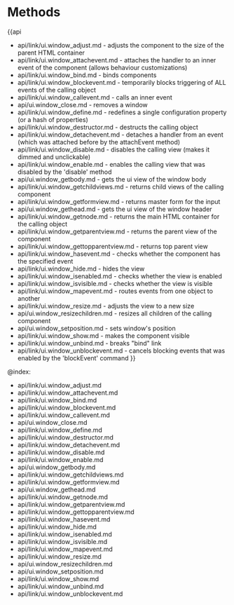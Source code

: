 Methods
=======

{{api
- api/link/ui.window_adjust.md - adjusts the component to the size of the parent HTML container
- api/link/ui.window_attachevent.md - attaches the handler to an inner event of the component (allows behaviour customizations)
- api/link/ui.window_bind.md - binds components
- api/link/ui.window_blockevent.md - temporarily blocks triggering of ALL events of the calling object
- api/link/ui.window_callevent.md - calls an inner event
- api/ui.window_close.md - removes a window
- api/link/ui.window_define.md - redefines a single configuration property (or a hash of properties)
- api/link/ui.window_destructor.md - destructs the calling object
- api/link/ui.window_detachevent.md - detaches a handler from an event (which was attached before by the attachEvent method)
- api/link/ui.window_disable.md - disables the calling view (makes it dimmed and unclickable)
- api/link/ui.window_enable.md - enables the calling view that was disabled by the 'disable' method
- api/ui.window_getbody.md - gets the ui view of the window body
- api/link/ui.window_getchildviews.md - returns child views of the calling component
- api/link/ui.window_getformview.md - returns master form for the input
- api/ui.window_gethead.md - gets the ui view of the window header
- api/link/ui.window_getnode.md - returns the main HTML container for the calling object
- api/link/ui.window_getparentview.md - returns the parent view of the component
- api/link/ui.window_gettopparentview.md - returns top parent view
- api/link/ui.window_hasevent.md - checks whether the component has the specified event
- api/link/ui.window_hide.md - hides the view
- api/link/ui.window_isenabled.md - checks whether the view is enabled
- api/link/ui.window_isvisible.md - checks whether the view is visible
- api/link/ui.window_mapevent.md - routes events from one object to another
- api/link/ui.window_resize.md - adjusts the view to a new size
- api/ui.window_resizechildren.md - resizes all children of the calling component
- api/ui.window_setposition.md - sets window's position
- api/link/ui.window_show.md - makes the component visible
- api/link/ui.window_unbind.md - breaks "bind" link
- api/link/ui.window_unblockevent.md - cancels blocking events that was enabled by the 'blockEvent' command
}}

@index:
- api/link/ui.window_adjust.md
- api/link/ui.window_attachevent.md
- api/link/ui.window_bind.md
- api/link/ui.window_blockevent.md
- api/link/ui.window_callevent.md
- api/ui.window_close.md
- api/link/ui.window_define.md
- api/link/ui.window_destructor.md
- api/link/ui.window_detachevent.md
- api/link/ui.window_disable.md
- api/link/ui.window_enable.md
- api/ui.window_getbody.md
- api/link/ui.window_getchildviews.md
- api/link/ui.window_getformview.md
- api/ui.window_gethead.md
- api/link/ui.window_getnode.md
- api/link/ui.window_getparentview.md
- api/link/ui.window_gettopparentview.md
- api/link/ui.window_hasevent.md
- api/link/ui.window_hide.md
- api/link/ui.window_isenabled.md
- api/link/ui.window_isvisible.md
- api/link/ui.window_mapevent.md
- api/link/ui.window_resize.md
- api/ui.window_resizechildren.md
- api/ui.window_setposition.md
- api/link/ui.window_show.md
- api/link/ui.window_unbind.md
- api/link/ui.window_unblockevent.md


